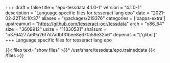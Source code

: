 +++
draft = false
title = "epo-tessdata 4.1.0-1"
version = "4.1.0-1"
description = "Language specific files for tesseract lang epo"
date = "2021-02-22T14:10:37"
aliases = "/packages/219376"
categories = ['xapps-extra']
upstreamurl = "https://github.com/tesseract-ocr/tessdata"
arch = "x86_64"
size = "3609912"
usize = "11330531"
sha1sum = "b3764277a69a26f7d7adbf31bee8e671a58e32b6"
depends = "['glibc']"
+++
Language specific files for tesseract lang epo

{{< files text="show files" >}}* /usr/share/tessdata/epo.traineddata
{{< /files >}}